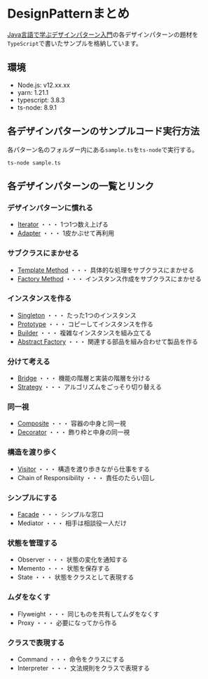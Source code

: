 # DesignPatternまとめ

[Java言語で学ぶデザインパターン入門](https://www.amazon.co.jp/%E5%A2%97%E8%A3%9C%E6%94%B9%E8%A8%82%E7%89%88-Java%E8%A8%80%E8%AA%9E%E3%81%A7%E5%AD%A6%E3%81%B6%E3%83%87%E3%82%B6%E3%82%A4%E3%83%B3%E3%83%91%E3%82%BF%E3%83%BC%E3%83%B3%E5%85%A5%E9%96%80-%E7%B5%90%E5%9F%8E-%E6%B5%A9-ebook/dp/B00I8ATHGW/ref=sr_1_1?__mk_ja_JP=%E3%82%AB%E3%82%BF%E3%82%AB%E3%83%8A&dchild=1&keywords=Java%E8%A8%80%E8%AA%9E%E3%81%A7%E5%AD%A6%E3%81%B6%E3%83%87%E3%82%B6%E3%82%A4%E3%83%B3%E3%83%91%E3%82%BF%E3%83%BC%E3%83%B3%E5%85%A5%E9%96%80&qid=1588525185&sr=8-1)の各デザインパターンの題材を`TypeScript`で書いたサンプルを格納しています。

## 環境

- Node.js: v12.xx.xx
- yarn: 1.21.1
- typescript: 3.8.3
- ts-node: 8.9.1

## 各デザインパターンのサンプルコード実行方法
各パターン名のフォルダー内にある`sample.ts`を`ts-node`で実行する。

```
ts-node sample.ts
```

## 各デザインパターンの一覧とリンク

### デザインパターンに慣れる
- [Iterator](https://github.com/Kodak4400/DesignPattern/blob/master/Iterator) ・・・ 1つ1つ数え上げる
- [Adapter](https://github.com/Kodak4400/DesignPattern/blob/master/Adapter) ・・・ 1皮かぶせて再利用

### サブクラスにまかせる
- [Template Method](https://github.com/Kodak4400/DesignPattern/blob/master/TemplateMethod) ・・・ 具体的な処理をサブクラスにまかせる
- [Factory Method](https://github.com/Kodak4400/DesignPattern/blob/master/FactoryMethod) ・・・ インスタンス作成をサブクラスにまかせる

### インスタンスを作る
- [Singleton](https://github.com/Kodak4400/DesignPattern/blob/master/Singleton) ・・・ たった1つのインスタンス
- [Prototype](https://github.com/Kodak4400/DesignPattern/blob/master/Prototype) ・・・ コピーしてインスタンスを作る
- [Builder](https://github.com/Kodak4400/DesignPattern/blob/master/Builder) ・・・ 複雑なインスタンスを組み立てる
- [Abstract Factory](https://github.com/Kodak4400/DesignPattern/blob/master/AbstractFactory) ・・・ 関連する部品を組み合わせて製品を作る

### 分けて考える
- [Bridge](https://github.com/Kodak4400/DesignPattern/blob/master/Bridge) ・・・ 機能の階層と実装の階層を分ける
- [Strategy](https://github.com/Kodak4400/DesignPattern/blob/master/Strategy) ・・・ アルゴリズムをごっそり切り替える

### 同一視
- [Composite](https://github.com/Kodak4400/DesignPattern/blob/master/Composite) ・・・ 容器の中身と同一視
- [Decorator](https://github.com/Kodak4400/DesignPattern/blob/master/Decorator) ・・・ 飾り枠と中身の同一視

### 構造を渡り歩く
- [Visitor](https://github.com/Kodak4400/DesignPattern/blob/master/Visitor) ・・・ 構造を渡り歩きながら仕事をする
- Chain of Responsibility ・・・ 責任のたらい回し

### シンプルにする
- [Facade](https://github.com/Kodak4400/DesignPattern/blob/master/Facade) ・・・ シンプルな窓口
- Mediator ・・・ 相手は相談役一人だけ

### 状態を管理する
- Observer ・・・ 状態の変化を通知する
- Memento ・・・ 状態を保存する
- State ・・・ 状態をクラスとして表現する

### ムダをなくす
- Flyweight ・・・ 同じものを共有してムダをなくす
- Proxy ・・・ 必要になってから作る

### クラスで表現する
- Command ・・・ 命令をクラスにする
- Interpreter ・・・ 文法規則をクラスで表現する
